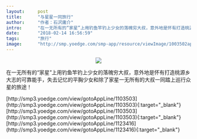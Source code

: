 ```yaml
---
layout:     post
title:      "与星星一同旅行"
author:     "作者：石沢庸介"
intro:      "在一无所有的“家星”上用钓鱼竿钓上少女的落魄穷大叔，意外地是怀有打造桃源乡大志的可靠能手，失去记忆的平胸少女和除了家星一无所有的大叔一同踏上巡行众星的旅途！"
date:       "2018-02-14 16:56:59"
tags:       "旅行"
image:      "http://smp.yoedge.com/smp-app/resource/viewImage/1003502appline.png"
---
```

<div style="text-align: center">
<p><img src="http://smp.yoedge.com/smp-app/resource/viewImage/1003502appline.png"/></p>
</div>
<p class="post-meta">
<span>在一无所有的“家星”上用钓鱼竿钓上少女的落魄穷大叔，意外地是怀有打造桃源乡大志的可靠能手，失去记忆的平胸少女和除了家星一无所有的大叔一同踏上巡行众星的旅途！</span>
</p>
[http://smp3.yoedge.com/view/gotoAppLine/1103503](http://smp3.yoedge.com/view/gotoAppLine/1103503){:target="_blank"}
[http://smp3.yoedge.com/view/gotoAppLine/1103503](http://smp3.yoedge.com/view/gotoAppLine/1103503){:target="_blank"}
[http://smp3.yoedge.com/view/gotoAppLine/1123416](http://smp3.yoedge.com/view/gotoAppLine/1123416){:target="_blank"}


